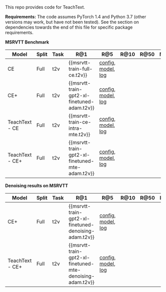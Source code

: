 This repo provides code for TeachText.

**Requirements:** The code assumes PyTorch 1.4 and Python 3.7 (other versions may work, but have not been tested).  See the section on dependencies towards the end of this file for specific package requirements.

**MSRVTT Benchmark**

| Model | Split | Task | R@1 | R@5 | R@10 | R@50 | MdR | MnR | Geom | Links |
| ----- | ------| ---- | --- | --- | ---- | ---- | --- | --- | --- | ----- |
| CE    | Full  | t2v  | {{msrvtt-train-full-ce.t2v}} | [config]({{msrvtt-train-full-ce.config}}), [model]({{msrvtt-train-full-ce.model}}), [log]({{msrvtt-train-full-ce.log}}) |
| CE+    | Full  | t2v  | {{msrvtt-train-gpt2-xl-finetuned-adam.t2v}} | [config]({{msrvtt-train-gpt2-xl-finetuned-adam.config}}), [model]({{msrvtt-train-gpt2-xl-finetuned-adam.model}}), [log]({{msrvtt-train-gpt2-xl-finetuned-adam.log}}) |
| TeachText - CE    | Full  | t2v  | {{msrvtt-train-ce-intra-mte.t2v}} | [config]({{msrvtt-train-ce-intra-mte.config}}), [model]({{msrvtt-train-ce-intra-mte.model}}), [log]({{msrvtt-train-ce-intra-mte.log}}) |
| TeachText - CE+    | Full  | t2v  | {{msrvtt-train-gpt2-xl-finetuned-mte-adam.t2v}} | [config]({{msrvtt-train-gpt2-xl-finetuned-mte-adam.config}}), [model]({{msrvtt-train-gpt2-xl-finetuned-mte-adam.model}}), [log]({{msrvtt-train-gpt2-xl-finetuned-mte-adam.log}}) |

**Denoising results on MSRVTT**

| Model | Split | Task | R@1 | R@5 | R@10 | R@50 | MdR | MnR | Geom | Links |
| ----- | ------| ---- | --- | --- | ---- | ---- | --- | --- | --- | ----- |
| CE+    | Full  | t2v  | {{msrvtt-train-gpt2-xl-finetuned-denoising-adam.t2v}} | [config]({{msrvtt-train-gpt2-xl-finetuned-denoising-adam.config}}), [model]({{msrvtt-train-gpt2-xl-finetuned-denoising-adam.model}}), [log]({{msrvtt-train-gpt2-xl-finetuned-denoising-adam.log}}) |
| TeachText - CE+    | Full  | t2v  | {{msrvtt-train-gpt2-xl-finetuned-mte-denoising-adam.t2v}} | [config]({{msrvtt-train-gpt2-xl-finetuned-mte-denoising-adam.config}}), [model]({{msrvtt-train-gpt2-xl-finetuned-mte-denoising-adam.model}}), [log]({{msrvtt-train-gpt2-xl-finetuned-mte-denoising-adam.log}}) |
